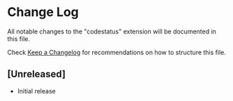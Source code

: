 # Change Log

All notable changes to the "codestatus" extension will be documented in this file.

Check [Keep a Changelog](http://keepachangelog.com/) for recommendations on how to structure this file.

## [Unreleased]

- Initial release